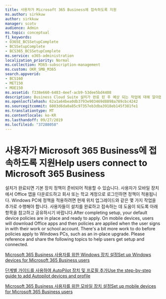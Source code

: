 ```yaml
---
title: 사용자가 Microsoft 365 Business에 접속하도록 지원
ms.author: sirkkuw
author: sirkkuw
manager: scotv
audience: Admin
ms.topic: conceptual
f1_keywords:
- O365E_BCSSetupComplete
- BCSSetupComplete
- BCS365_BCSSetupComplete
ms.service: o365-administration
localization_priority: Normal
ms.collection: M365-subscription-management
ms.custom: OKR_SMB_M365
search.appverid:
- BCS160
- MET150
- MOE150
ms.assetid: f338e660-6483-4eef-acb9-53dee5bd4408
description: Business Cloud Suite 설치가 완료 된 후 예상 되는 작업에 대해 알아봅니다.
ms.openlocfilehash: 62a1a64bea0db3793e903469d8898a789cbc4242
ms.sourcegitcommit: 6003d6da0a85c97357eb3dba3918eb145f381fe1
ms.translationtype: MT
ms.contentlocale: ko-KR
ms.lasthandoff: 09/27/2019
ms.locfileid: "37288058"
---
```

# <a name="help-users-connect-to-microsoft-365-business"></a><span data-ttu-id="0ec21-103">사용자가 Microsoft 365 Business에 접속하도록 지원</span><span class="sxs-lookup"><span data-stu-id="0ec21-103">Help users connect to Microsoft 365 Business</span></span>

<span data-ttu-id="0ec21-p101">설치가 완료되면 기본 장치 정책이 준비되어 적용할 수 있습니다. 사용자가 모바일 장치에서 Office 앱을 다운로드하고 회사 또는 학교 계정으로 로그인하면 정책이 적용됩니다. Windows PC에 정책을 적용하려면 현재 위치 업그레이드와 같은 몇 가지 작업을 추가로 수행해야 합니다. 사용자들이 설치를 완료하고 접속하는 데 도움이 되도록 아래 항목을 참고하고 공유하시기 바랍니다.</span><span class="sxs-lookup"><span data-stu-id="0ec21-p101">After completing setup, your default device policies are in place and ready to apply. On mobile devices, users will download Office apps and then policies are applied when the user signs in with their work or school account. There's a bit more work to do before policies apply to Windows PCs, such as an in-place upgrade. Please reference and share the following topics to help users get setup and connected.</span></span>
  
[<span data-ttu-id="0ec21-108">Microsoft 365 Business 사용자를 위한 Windows 장치 설정</span><span class="sxs-lookup"><span data-stu-id="0ec21-108">Set up Windows devices for Microsoft 365 Business users</span></span>](set-up-windows-devices.md)
  
[<span data-ttu-id="0ec21-109">단계별 가이드를 사용하여 AutoPilot 장치 및 프로필 추가</span><span class="sxs-lookup"><span data-stu-id="0ec21-109">Use the step-by-step guide to add Autopilot devices and profile</span></span>](add-autopilot-devices-and-profile.md)
  
[<span data-ttu-id="0ec21-110">Microsoft 365 Business 사용자를 위한 모바일 장치 설정</span><span class="sxs-lookup"><span data-stu-id="0ec21-110">Set up mobile devices for Microsoft 365 Business users</span></span>](set-up-mobile-devices.md)
  

